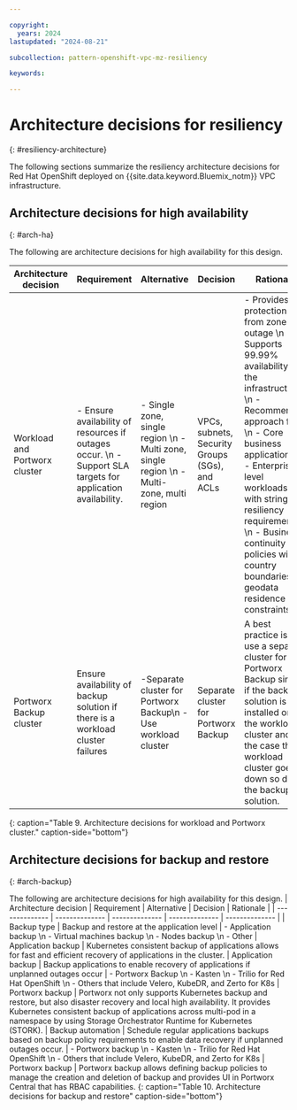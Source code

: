 ```yaml
---

copyright:
  years: 2024
lastupdated: "2024-08-21"

subcollection: pattern-openshift-vpc-mz-resiliency

keywords:

---
```


# Architecture decisions for resiliency
{: #resiliency-architecture}

The following sections summarize the resiliency architecture decisions for Red Hat OpenShift deployed on {{site.data.keyword.Bluemix_notm}} VPC infrastructure.

## Architecture decisions for high availability
{: #arch-ha}

The following are architecture decisions for high availability for this design.

| Architecture decision | Requirement | Alternative | Decision | Rationale |
| -------------- | -------------- | -------------- | -------------- | -------------- |
| Workload and Portworx cluster | - Ensure availability of resources if outages occur. \n - Support SLA targets for application availability.  | - Single zone, single region \n - Multi zone, single region \n - Multi-zone, multi region   | VPCs, subnets, Security Groups (SGs), and ACLs | - Provides protection from zone outage \n - Supports 99.99% availability for the infrastructure \n - Recommended approach for: \n - Core business applications \n - Enterprise-level workloads with stringent resiliency requirements \n - Business continuity policies with country boundaries or geodata residence constraints |
| Portworx Backup cluster                                    | Ensure availability of backup solution if there is a workload cluster failures                                                           | -Separate cluster for Portworx Backup\n - Use workload cluster                                 | Separate cluster for Portworx Backup | A best practice is to use a separate cluster for Portworx Backup since if the backup solution is installed on the workload cluster and in the case the workload cluster goes down so does the backup solution.                                                                                         | Portworx Backup cluster High Availability Deployment       | Ensure availability of Portworx Backup service if outages occur.                                                             | -Single zone, single region\n - Multi zone, single region                                     | Multi-zone, single region            | Provides protection from zone outage |
{: caption="Table 9. Architecture decisions for workload and Portworx cluster." caption-side="bottom"}

## Architecture decisions for backup and restore
{: #arch-backup}

The following are architecture decisions for high availability for this design.
| Architecture decision | Requirement | Alternative | Decision | Rationale |
| -------------- | -------------- | -------------- | -------------- | -------------- |
| Backup type                                                | Backup and restore at the application level                                                                                           | - Application backup \n - Virtual machines backup \n - Nodes backup \n - Other                                         | Application backup                   | Kubernetes consistent backup of applications allows for fast and efficient recovery of applications in the cluster.                                                                                          | Application backup                                         | Backup applications to enable recovery of applications if unplanned outages occur                                            | - Portworx Backup \n - Kasten \n - Trilio for Red Hat OpenShift \n - Others that include Velero, KubeDR, and Zerto for K8s  | Portworx backup                      | Portworx not only supports Kubernetes backup and restore, but also disaster recovery and local high availability. It provides Kubernetes consistent backup of applications across multi-pod in a namespace by using Storage Orchestrator Runtime for Kubernetes (STORK).                                                                                      | Backup automation                                          | Schedule regular applications backups based on backup policy requirements to enable data recovery if unplanned outages occur. | - Portworx backup \n - Kasten \n - Trilio for Red Hat OpenShift \n - Others that include Velero, KubeDR, and Zerto for K8s   | Portworx backup                      | Portworx backup allows defining backup policies to manage the creation and deletion of backup and provides UI in Portworx Central that has RBAC capabilities.                                                                                     {: caption="Table 10. Architecture decisions for backup and restore" caption-side="bottom"}
